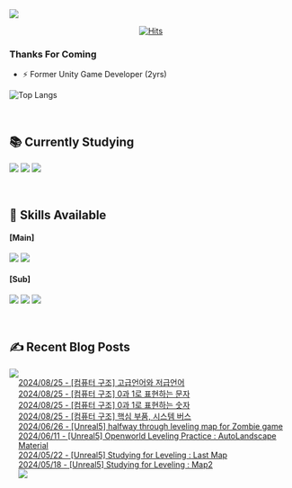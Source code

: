
<img src="https://capsule-render.vercel.app/api?type=waving&color=BDBDC8&height=150&section=header" />
<div align=center>
 
[![Hits](https://hits.seeyoufarm.com/api/count/incr/badge.svg?url=https%3A%2F%2Fgithub.com%2FYujinhyeonWilliam%2F&count_bg=%23EF9605&title_bg=%23555555&icon=&icon_color=%23E7E7E7&title=hits&edge_flat=false)](https://hits.seeyoufarm.com)
  
</div>

### Thanks For Coming

- ⚡ Former Unity Game Developer (2yrs)

![Top Langs](https://github-readme-stats.vercel.app/api/top-langs/?username=YujinhyeonWilliam&layout=compact&theme=vision-friendly-dark)

<br/>

## 📚 Currently Studying
<img src="https://img.shields.io/badge/C++-%2300599C.svg?style=for-the-badge&logo=c%2B%2B&logoColor=white"> <img src="https://img.shields.io/badge/Unreal-%23313131.svg?style=for-the-badge&logo=unrealengine&logoColor=white"> <img src="https://img.shields.io/badge/AWS-2B283A.svg?style=for-the-badge&logo=amazon-aws&logoColor=white"> 

<br/>

## 🔧 Skills Available
#### [Main]
<img src="https://img.shields.io/badge/c%23-%23239120.svg?style=for-the-badge&logo=csharp&logoColor=white"> <img src="https://img.shields.io/badge/Unity-%23000000.svg?style=for-the-badge&logo=unity&logoColor=white">

#### [Sub]
<img src="https://img.shields.io/badge/firebase-a08021?style=for-the-badge&logo=firebase&logoColor=ffcd34"> <img src="https://img.shields.io/badge/BigQuery-005571?style=for-the-badge&logo=googlebigquery"> <img src="https://img.shields.io/badge/Google Analytics-414141?style=for-the-badge&logo=googleanalytics"> 

<br/>

## ✍ Recent Blog Posts
<div style="display:flex; flex-direction:row;">
    <a href="https://yjhdevelopdiary.tistory.com/">
        <img src="https://img.shields.io/badge/Tistory-000000?style=for-the-badge&logo=Tistory&logoColor=white"> 
    </a> <br/>

[2024/08/25 - [컴퓨터 구조] 고급언어와 저급언어](https://yjhdevelopdiary.tistory.com/228) <br/>
[2024/08/25 - [컴퓨터 구조] 0과 1로 표현하는 문자](https://yjhdevelopdiary.tistory.com/227) <br/>
[2024/08/25 - [컴퓨터 구조] 0과 1로 표현하는 숫자](https://yjhdevelopdiary.tistory.com/226) <br/>
[2024/08/25 - [컴퓨터 구조] 핵심 부품, 시스템 버스](https://yjhdevelopdiary.tistory.com/225) <br/>
[2024/06/26 - [Unreal5] halfway through leveling map for Zombie game](https://yjhdevelopdiary.tistory.com/224) <br/>
[2024/06/11 - [Unreal5] Openworld Leveling Practice : AutoLandscape Material](https://yjhdevelopdiary.tistory.com/223) <br/>
[2024/05/22 - [Unreal5] Studying for Leveling : Last Map](https://yjhdevelopdiary.tistory.com/222) <br/>
[2024/05/18 - [Unreal5] Studying for Leveling : Map2](https://yjhdevelopdiary.tistory.com/221) <br/>
<img src="https://capsule-render.vercel.app/api?type=waving&color=BDBDC8&height=150&section=footer" />